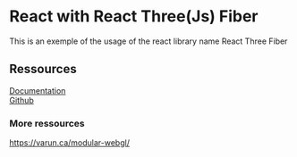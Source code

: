 # React with React Three(Js) Fiber
This is an exemple of the usage of the react library name React Three Fiber
## Ressources
[Documentation](https://docs.pmnd.rs/react-three-fiber/getting-started/introduction)  
[Github](https://github.com/pmndrs/react-three-fiber)
### More ressources
https://varun.ca/modular-webgl/